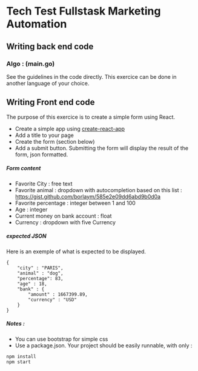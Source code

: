 # Tech Test Fullstask Marketing Automation

## Writing back end code
### Algo  : (main.go)
See the guidelines in the code directly. This exercice can be done in another language of your choice.  

## Writing Front end code
The purpose of this exercice is to create a simple form using React.
* Create a simple app using [create-react-app](https://fr.reactjs.org/docs/create-a-new-react-app.html)
* Add a title to your page
* Create the form (section below)
* Add a submit button. Submitting the form will display the result of the form, json formatted.
##### Form content
- Favorite City : free text
- Favorite animal : dropdown with autocompletion based on this list : https://gist.github.com/borlaym/585e2e09dd6abd9b0d0a
- Favorite percentage : integer between 1 and 100
- Age : integer
- Current money on bank account : float
- Currency : dropdown with five Currency
##### expected JSON
Here is an exemple of what is expected to be displayed.
```
{
    "city" : "PARIS",
    "animal" : "dog",
    "percentage": 83,
    "age" : 18,
    "bank" : {
        "amount" : 1667399.89,
        "currency" : "USD"
    }
}
```
##### Notes :
* You can use bootstrap for simple css
* Use a package.json. Your project should be easily runnable, with only :
```
npm install
npm start
```